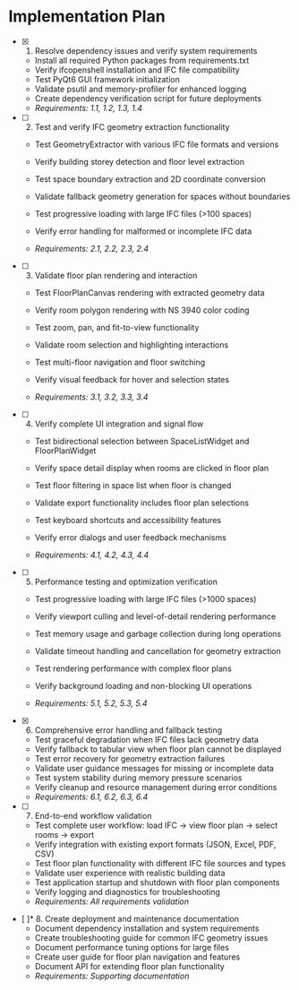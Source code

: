 # Implementation Plan

- [x] 1. Resolve dependency issues and verify system requirements


  - Install all required Python packages from requirements.txt
  - Verify ifcopenshell installation and IFC file compatibility
  - Test PyQt6 GUI framework initialization
  - Validate psutil and memory-profiler for enhanced logging
  - Create dependency verification script for future deployments
  - _Requirements: 1.1, 1.2, 1.3, 1.4_



- [ ] 2. Test and verify IFC geometry extraction functionality
  - Test GeometryExtractor with various IFC file formats and versions
  - Verify building storey detection and floor level extraction
  - Test space boundary extraction and 2D coordinate conversion
  - Validate fallback geometry generation for spaces without boundaries
  - Test progressive loading with large IFC files (>100 spaces)


  - Verify error handling for malformed or incomplete IFC data
  - _Requirements: 2.1, 2.2, 2.3, 2.4_

- [ ] 3. Validate floor plan rendering and interaction
  - Test FloorPlanCanvas rendering with extracted geometry data
  - Verify room polygon rendering with NS 3940 color coding
  - Test zoom, pan, and fit-to-view functionality

  - Validate room selection and highlighting interactions
  - Test multi-floor navigation and floor switching
  - Verify visual feedback for hover and selection states
  - _Requirements: 3.1, 3.2, 3.3, 3.4_

- [ ] 4. Verify complete UI integration and signal flow
  - Test bidirectional selection between SpaceListWidget and FloorPlanWidget
  - Verify space detail display when rooms are clicked in floor plan

  - Test floor filtering in space list when floor is changed
  - Validate export functionality includes floor plan selections
  - Test keyboard shortcuts and accessibility features
  - Verify error dialogs and user feedback mechanisms
  - _Requirements: 4.1, 4.2, 4.3, 4.4_

- [ ] 5. Performance testing and optimization verification
  - Test progressive loading with large IFC files (>1000 spaces)

  - Verify viewport culling and level-of-detail rendering performance
  - Test memory usage and garbage collection during long operations
  - Validate timeout handling and cancellation for geometry extraction
  - Test rendering performance with complex floor plans
  - Verify background loading and non-blocking UI operations
  - _Requirements: 5.1, 5.2, 5.3, 5.4_

- [x] 6. Comprehensive error handling and fallback testing


  - Test graceful degradation when IFC files lack geometry data
  - Verify fallback to tabular view when floor plan cannot be displayed
  - Test error recovery for geometry extraction failures
  - Validate user guidance messages for missing or incomplete data
  - Test system stability during memory pressure scenarios
  - Verify cleanup and resource management during error conditions
  - _Requirements: 6.1, 6.2, 6.3, 6.4_

- [ ] 7. End-to-end workflow validation
  - Test complete user workflow: load IFC → view floor plan → select rooms → export
  - Verify integration with existing export formats (JSON, Excel, PDF, CSV)
  - Test floor plan functionality with different IFC file sources and types
  - Validate user experience with realistic building data
  - Test application startup and shutdown with floor plan components
  - Verify logging and diagnostics for troubleshooting
  - _Requirements: All requirements validation_

- [ ]* 8. Create deployment and maintenance documentation
  - Document dependency installation and system requirements
  - Create troubleshooting guide for common IFC geometry issues
  - Document performance tuning options for large files
  - Create user guide for floor plan navigation and features
  - Document API for extending floor plan functionality
  - _Requirements: Supporting documentation_
